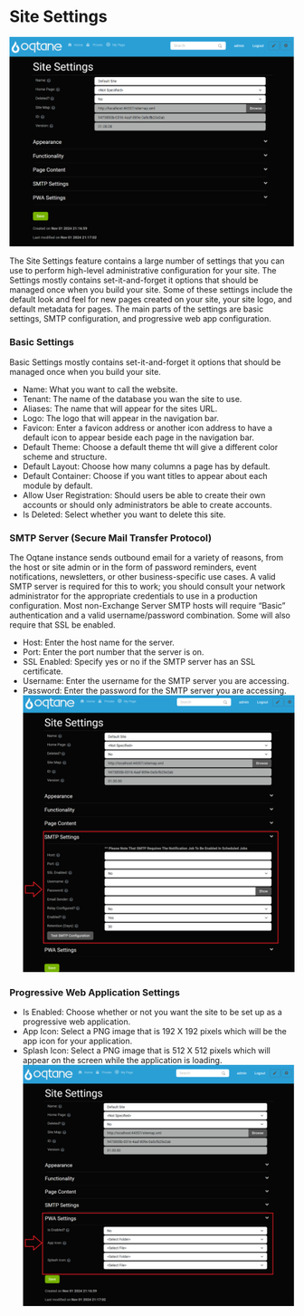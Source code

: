 # Site Settings

![smtp-settings](./assets/site-settings.png)

The Site Settings feature contains a large number of settings that you can use to perform high-level administrative configuration for your site. The Settings mostly contains set-it-and-forget it options that should be managed once when you build your site. Some of these settings include the default look and feel for new pages created on your site, your site logo, and default metadata for pages. The main parts of the settings are basic settings, SMTP configuration, and progressive web app configuration.

### Basic Settings
Basic Settings mostly contains set-it-and-forget it options that should be managed once when you build your site.
* Name: What you want to call the website.
* Tenant: The name of the database you wan the site to use.
* Aliases: The name that will appear for the sites URL.
* Logo: The logo that will appear in the navigation bar.
* Favicon: Enter a favicon address or another icon address to have a default icon to appear beside each page in the navigation bar.
* Default Theme: Choose a default theme tht will give a different color scheme and structure.
* Default Layout: Choose how many columns a page has by default.
* Default Container: Choose if you want titles to appear about each module by default.
* Allow User Registration: Should users be able to create their own accounts or should only administrators be able to create accounts.
* Is Deleted: Select whether you want to delete this site.

### SMTP Server (Secure Mail Transfer Protocol)
The Oqtane instance sends outbound email for a variety of reasons, from the host or site admin or in the form of password reminders, event notifications, newsletters, or other business-specific use cases. A valid SMTP server is required for this to work; you should consult your network administrator for the appropriate credentials to use in a production configuration. Most non-Exchange Server SMTP hosts will require “Basic” authentication and a valid username/password combination. Some will also require that SSL be enabled.
* Host: Enter the host name for the server.
* Port: Enter the port number that the server is on.
* SSL Enabled: Specify yes or no if the SMTP server has an SSL certificate.
* Username: Enter the username for the SMTP server you are accessing.
* Password: Enter the password for the SMTP server you are accessing.
![smtp-settings](./assets/site-settings-smtp-settings.png)

### Progressive Web Application Settings
* Is Enabled: Choose whether or not you want the site to be set up as a progressive web application.
* App Icon: Select a PNG image that is 192 X 192 pixels which will be the app icon for your application.
* Splash Icon: Select a PNG image that is 512 X 512 pixels which will appear on the screen while the application is loading.
![pwa-settings](./assets/site-settings-pwa-settings.png)
